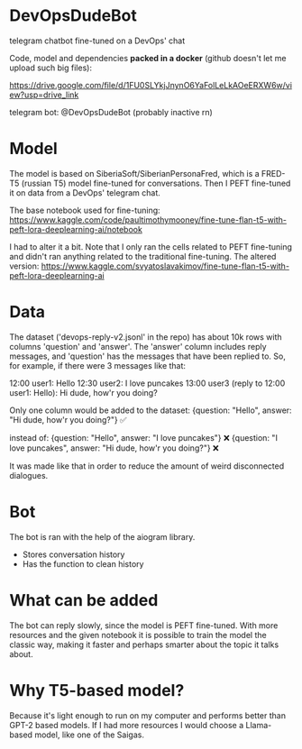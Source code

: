 # DevOpsDudeBot
telegram chatbot fine-tuned on a DevOps' chat

Code, model and dependencies **packed in a docker** (github doesn't let me upload such big files):

https://drive.google.com/file/d/1FU0SLYkjJnynO6YaFolLeLkAOeERXW6w/view?usp=drive_link

telegram bot: @DevOpsDudeBot (probably inactive rn)

# Model
The model is based on SiberiaSoft/SiberianPersonaFred, which is a FRED-T5 (russian T5) model fine-tuned for conversations. Then I PEFT fine-tuned it on data from a DevOps' telegram chat.

The base notebook used for fine-tuning:
https://www.kaggle.com/code/paultimothymooney/fine-tune-flan-t5-with-peft-lora-deeplearning-ai/notebook

I had to alter it a bit. Note that I only ran the cells related to PEFT fine-tuning and didn't ran anything related to the traditional fine-tuning. The altered version:
https://www.kaggle.com/svyatoslavakimov/fine-tune-flan-t5-with-peft-lora-deeplearning-ai

# Data
The dataset ('devops-reply-v2.jsonl' in the repo) has about 10k rows with columns 'question' and 'answer'. The 'answer' column includes reply messages, and 'question' has the messages that have been replied to. So, for example, if there were 3 messages like that:

12:00 user1: Hello
12:30 user2: I love puncakes
13:00 user3 (reply to 12:00 user1: Hello): Hi dude, how'r you doing?

Only one column would be added to the dataset:
{question: "Hello", answer: "Hi dude, how'r you doing?"} ✅

instead of:
{question: "Hello", answer: "I love puncakes"} ❌
{question: "I love puncakes", answer: "Hi dude, how'r you doing?"} ❌

It was made like that in order to reduce the amount of weird disconnected dialogues. 

# Bot
The bot is ran with the help of the aiogram library.
* Stores conversation history
* Has the function to clean history

# What can be added
The bot can reply slowly, since the model is PEFT fine-tuned. With more resources and the given notebook it is possible to train the model the classic way, making it faster and perhaps smarter about the topic it talks about.

# Why T5-based model?
Because it's light enough to run on my computer and performs better than GPT-2 based models. If I had more resources I would choose a Llama-based model, like one of the Saigas.
